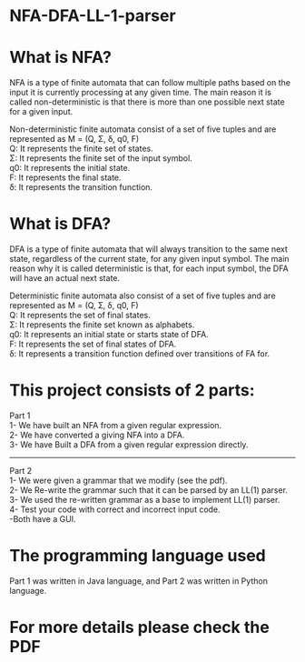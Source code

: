 # NFA-DFA-LL-1-parser

# What is NFA?
NFA is a type of finite automata that can follow multiple paths based on the input it is currently processing at any given time. The main reason it is called non-deterministic is that there is more than one possible next state for a given input.

Non-deterministic finite automata consist of a set of five tuples and are represented as M = (Q, Σ, δ, q0, F)
<br/>
Q: It represents the finite set of states.
<br/>
Σ: It represents the finite set of the input symbol.
<br/>
q0: It represents the initial state.
<br/>
F: It represents the final state.
<br/>
δ: It represents the transition function.
<br/>

# What is DFA? 
 DFA is a type of finite automata that will always transition to the same next state, regardless of the current state, for any given input symbol. The main reason why it is called deterministic is that, for each input symbol, the DFA will have an actual next state.

Deterministic finite automata also consist of a set of five tuples and are represented as M = (Q, Ʃ, δ, q0, F)
<br/>
Q: It represents the set of final states.
<br/>
Σ: It represents the finite set known as alphabets.
<br/>
q0: It represents an initial state or starts state of DFA.
<br/>
F: It represents the set of final states of DFA.
<br/>
δ: It represents a transition function defined over transitions of FA for. 
<br/>


# This project consists of 2 parts:
 Part 1 
 <br/>
 1- We have built an NFA from a given regular expression.
<br/>
 2- We have converted a giving NFA into a DFA. 
<br/>
 3- We have Built a DFA from a given regular expression directly.
<br/>

----------------------------------------------------------------------------
 Part 2
 <br/>
 1- We were given a grammar that we modify (see the pdf).
<br/>
 2- We Re-write the grammar such that it can be parsed by an LL(1) parser.
<br/>
 3- We used the re-written grammar as a base to implement LL(1) parser.
<br/>
 4- Test your code with correct and incorrect input code.
<br/>
-Both have a GUI.

# The programming language used
Part 1 was written in Java language, and Part 2 was written in Python language.

# For more details please check the PDF

